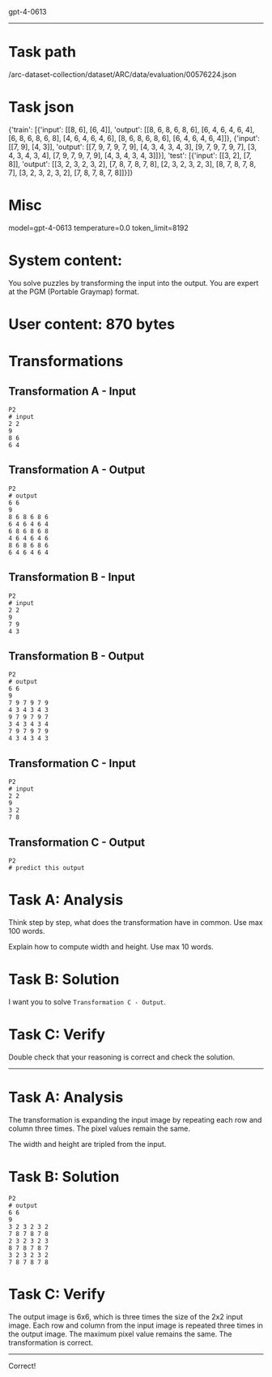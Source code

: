 gpt-4-0613

---

# Task path
/arc-dataset-collection/dataset/ARC/data/evaluation/00576224.json

# Task json
{'train': [{'input': [[8, 6], [6, 4]], 'output': [[8, 6, 8, 6, 8, 6], [6, 4, 6, 4, 6, 4], [6, 8, 6, 8, 6, 8], [4, 6, 4, 6, 4, 6], [8, 6, 8, 6, 8, 6], [6, 4, 6, 4, 6, 4]]}, {'input': [[7, 9], [4, 3]], 'output': [[7, 9, 7, 9, 7, 9], [4, 3, 4, 3, 4, 3], [9, 7, 9, 7, 9, 7], [3, 4, 3, 4, 3, 4], [7, 9, 7, 9, 7, 9], [4, 3, 4, 3, 4, 3]]}], 'test': [{'input': [[3, 2], [7, 8]], 'output': [[3, 2, 3, 2, 3, 2], [7, 8, 7, 8, 7, 8], [2, 3, 2, 3, 2, 3], [8, 7, 8, 7, 8, 7], [3, 2, 3, 2, 3, 2], [7, 8, 7, 8, 7, 8]]}]}



# Misc
model=gpt-4-0613
temperature=0.0
token_limit=8192


# System content:
You solve puzzles by transforming the input into the output. You are expert at the PGM (Portable Graymap) format.


# User content: 870 bytes
# Transformations

## Transformation A - Input

```pgm
P2
# input
2 2
9
8 6
6 4
```

## Transformation A - Output

```pgm
P2
# output
6 6
9
8 6 8 6 8 6
6 4 6 4 6 4
6 8 6 8 6 8
4 6 4 6 4 6
8 6 8 6 8 6
6 4 6 4 6 4
```

## Transformation B - Input

```pgm
P2
# input
2 2
9
7 9
4 3
```

## Transformation B - Output

```pgm
P2
# output
6 6
9
7 9 7 9 7 9
4 3 4 3 4 3
9 7 9 7 9 7
3 4 3 4 3 4
7 9 7 9 7 9
4 3 4 3 4 3
```

## Transformation C - Input

```pgm
P2
# input
2 2
9
3 2
7 8
```

## Transformation C - Output

```pgm
P2
# predict this output
```

# Task A: Analysis

Think step by step, what does the transformation have in common. Use max 100 words.

Explain how to compute width and height. Use max 10 words.

# Task B: Solution

I want you to solve `Transformation C - Output`.

# Task C: Verify

Double check that your reasoning is correct and check the solution.




---

# Task A: Analysis

The transformation is expanding the input image by repeating each row and column three times. The pixel values remain the same.

The width and height are tripled from the input.

# Task B: Solution

```pgm
P2
# output
6 6
9
3 2 3 2 3 2
7 8 7 8 7 8
2 3 2 3 2 3
8 7 8 7 8 7
3 2 3 2 3 2
7 8 7 8 7 8
```

# Task C: Verify

The output image is 6x6, which is three times the size of the 2x2 input image. Each row and column from the input image is repeated three times in the output image. The maximum pixel value remains the same. The transformation is correct.

---



Correct!

